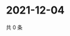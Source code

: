 # 2021-12-04

共 0 条

<!-- BEGIN WEIBO -->
<!-- 最后更新时间 Sat Dec 04 2021 07:14:53 GMT+0800 (China Standard Time) -->

<!-- END WEIBO -->
